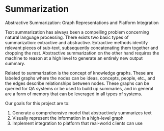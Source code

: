 # Summarization

Abstractive Summarization: Graph Representations and Platform Integration

Text summarization has always been a compelling problem concerning natural language processing. 
There exists two basic types of summarization: extractive and abstractive. Extractive methods 
identify relevant pieces of sub-text, subsequently concatenating them together and dropping the 
rest. Abstractive summarization on the other hand requires the machine to reason at a high level 
to generate an entirely new output summary.

Related to summarization is the concept of knowledge graphs. These are labeled graphs 
where the nodes can be ideas, concepts, people, etc., and the edges describe relationships 
between nodes. These graphs can be queried for QA systems or be used to build up summaries, 
and in general are a form of memory that can be leveraged in all types of systems.

Our goals for this project are to:
1. Generate a comprehensive model that abstractively summarizes text
2. Visually represent the information in a high-level graph
3. Implement integration to platform that real-world clients can use
